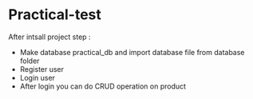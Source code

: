 # Practical-test
After intsall project step :
- Make database practical_db and import database file from database folder
- Register user
- Login user
- After login you can do CRUD operation on product

